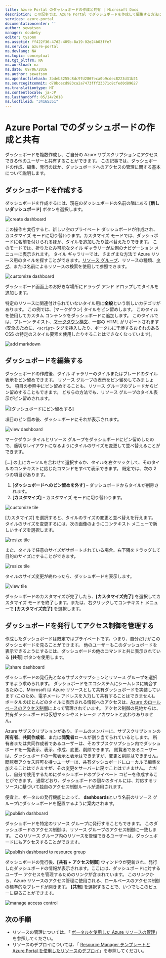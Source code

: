 ```yaml
---
title: Azure Portal のダッシュボードの作成と共有 | Microsoft Docs
description: この記事では、Azure Portal でダッシュボードを作成して編集する方法について説明します。
services: azure-portal
documentationcenter: ''
author: sewatson
manager: doubeby
editor: tysonn
ms.assetid: ff422f36-47d2-409b-8a19-02e24b03ffe7
ms.service: azure-portal
ms.devlang: NA
ms.topic: conceptual
ms.tgt_pltfrm: NA
ms.workload: na
ms.date: 09/06/2016
ms.author: sewatson
ms.openlocfilehash: 3bdeb3255c8dc97d2867eca0b9cdec8223d31b21
ms.sourcegitcommit: d78bcecd983ca2a7473fff23371c8cfed0d89627
ms.translationtype: HT
ms.contentlocale: ja-JP
ms.lasthandoff: 05/14/2018
ms.locfileid: "34165351"
---
```

# <a name="create-and-share-dashboards-in-the-azure-portal"></a>Azure Portal でのダッシュボードの作成と共有
ダッシュボードを複数作成し、ご自分の Azure サブスクリプションにアクセスできる他のユーザーと共有することができます。  この記事では、ダッシュボードの作成、編集、発行のほか、ダッシュボードへのアクセスの管理に関する基本について説明します。

## <a name="create-a-dashboard"></a>ダッシュボードを作成する
ダッシュボードを作成するには、現在のダッシュボードの名前の隣にある **[新しいダッシュボード]** ボタンを選択します。  

![create dashboard](./media/azure-portal-dashboards/new-dashboard.png)

この操作を実行すると、新しい空のプライベート ダッシュボードが作成され、カスタマイズ モードに切り替わります。カスタマイズ モードでは、ダッシュボードに名前を付けられるほか、タイルを追加したり並べ替えたりできます。  このモードでは、折りたたみ可能なタイル ギャラリーが左側のナビゲーション メニューに表示されます。  タイル ギャラリーでは、さまざまな方法で Azure リソース用のタイルを探すことができます。[リソース グループ](../azure-resource-manager/resource-group-overview.md#resource-groups)、リソースの種類、[タグ](../azure-resource-manager/resource-group-using-tags.md)、または名前によるリソースの検索を使用して参照できます。  

![customize dashboard](./media/azure-portal-dashboards/customize-dashboard.png)

ダッシュボード画面上のお好きな場所にドラッグ アンド ドロップしてタイルを追加します。

特定のリソースに関連付けられていないタイル用に**全般**という新しいカテゴリがあります。  この例では、[マークダウン] タイルをピン留めします。  このタイルを使用してカスタム コンテンツをダッシュボードに追加します。  このタイルでは、プレーン テキスト、[マークダウン構文](https://daringfireball.net/projects/markdown/syntax)、一部の HTML がサポートされます   (安全のために、`<script>` タグを挿入したり、ポータルに干渉するおそれのある CSS の特定のスタイル要素を使用したりすることはできなくなっています)。 

![add markdown](./media/azure-portal-dashboards/add-markdown.png)

## <a name="edit-a-dashboard"></a>ダッシュボードを編集する
ダッシュボードの作成後、タイル ギャラリーのタイルまたはブレードのタイル表示をピン留めできます。 リソース グループの表示をピン留めしてみましょう。 項目の参照中にピン留めすることも、リソース グループのブレードからピン留めすることもできます。 どちらの方法でも、リソース グループのタイル表示がピン留めされます。

![[ダッシュボードにピン留めする]](./media/azure-portal-dashboards/pin-to-dashboard.png)

項目のピン留め後、ダッシュボードにそれが表示されます。

![view dashboard](./media/azure-portal-dashboards/view-dashboard.png)

マークダウン タイルとリソース グループをダッシュボードにピン留めしたので、適切なレイアウトになるようにタイルのサイズを変更して並べ替えることができます。

[…] の上にカーソルを合わせて選択するか、タイルを右クリックして、そのタイルのコンテキストに応じたコマンドをすべて表示できます。 既定では、次の 2 つの項目があります。

1. **[ダッシュボードへのピン留めを外す]** – ダッシュボードからタイルが削除されます。
2. **[カスタマイズ]** – カスタマイズ モードに切り替わります。

![customize tile](./media/azure-portal-dashboards/customize-tile.png)

[カスタマイズ] を選択すると、タイルのサイズの変更と並べ替えを行えます。 タイルのサイズを変更するには、次の画像のようにコンテキスト メニューで新しいサイズを選択します。

![resize tile](./media/azure-portal-dashboards/resize-tile.png)

また、タイルで任意のサイズがサポートされている場合、右下隅をドラッグして目的のサイズにすることができます。

![resize tile](./media/azure-portal-dashboards/resize-corner.png)

タイルのサイズ変更が終わったら、ダッシュボードを表示します。

![view tile](./media/azure-portal-dashboards/view-tile.png)

ダッシュボードのカスタマイズが完了したら、**[カスタマイズ完了]** を選択してカスタマイズ モードを終了します。または、右クリックしてコンテキスト メニューで **[カスタマイズ完了]** を選択します。

## <a name="publish-a-dashboard-and-manage-access-control"></a>ダッシュボードを発行してアクセス制御を管理する
作成したダッシュボードは既定ではプライベートです。つまり、自分だけがこのダッシュボードを見ることができます。  他のユーザーもこのダッシュボードを表示できるようにするには、ダッシュボードの他のコマンドと共に表示されている **[共有]** ボタンを使用します。

![share dashboard](./media/azure-portal-dashboards/share-dashboard.png)

ダッシュボードの発行先となるサブスクリプションとリソース グループを選択するよう求められます。 ダッシュボードをエコシステムにシームレスに統合するために、Microsoft は Azure リソースとして共有ダッシュボードを実装しています (このため、電子メール アドレスを入力して共有することはできません)。  ポータルのほとんどのタイルに表示される情報へのアクセスは、[Azure のロールベースのアクセス制御](../role-based-access-control/role-assignments-portal.md)によって管理されています。 アクセス制御の見地からは、共有ダッシュボードは仮想マシンやストレージ アカウントと変わりありません。  

Azure サブスクリプションがあり、チームのメンバーに、サブスクリプションの**所有者**、**共同作成者**、または**閲覧者**ロールが割り当てられているとします。  所有者または共同作成者であるユーザーは、そのサブスクリプション内でダッシュボードを一覧表示、表示、作成、変更、削除できます。  閲覧者であるユーザーは、ダッシュボードの一覧表示と表示はできますが、変更と削除はできません。  閲覧者アクセス許可を持つユーザーは、共有ダッシュボードにローカルで編集を加えることはできますが、その変更をサーバーに戻すことはできません。  ただし、自分で使用するためにダッシュボードのプライベート コピーを作成することができます。  通常どおり、ダッシュボードの個々のタイルには、対応するリソースに基づいて独自のアクセス制御ルールが適用されます。  

便宜上、ポータルの発行機能によって、 **dashboards**という名前のリソース グループにダッシュボードを配置するように案内されます。  

![publish dashboard](./media/azure-portal-dashboards/publish-dashboard.png)

ダッシュボードを特定のリソース グループに発行することもできます。  このダッシュボードのアクセス制御は、リソース グループのアクセス制御に一致します。  このリソース グループ内のリソースを管理できるユーザーは、ダッシュボードにもアクセスすることができます。

![publish dashboard to resource group](./media/azure-portal-dashboards/publish-to-resource-group.png)

ダッシュボードの発行後、**[共有 + アクセス制御]** ウィンドウが更新され、発行したダッシュボードの情報が表示されます。ここには、ダッシュボードに対するユーザー アクセスを管理するためのリンクが含まれています。  このリンクから、Azure リソースのアクセス管理に使用される、ロールベースのアクセス制御の標準的なブレードが開きます。  **[共有]** を選択することで、いつでもこのビューに戻ることができます。

![manage access control](./media/azure-portal-dashboards/manage-access.png)

## <a name="next-steps"></a>次の手順
* リソースの管理については、「 [ポータルを使用した Azure リソースの管理](../azure-resource-manager/resource-group-portal.md)」を参照してください。
* リソースのデプロイについては、「 [Resource Manager テンプレートと Azure Portal を使用したリソースのデプロイ](../azure-resource-manager/resource-group-template-deploy-portal.md)」を参照してください。

